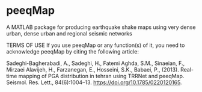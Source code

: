 # peeqMap
A MATLAB package for producing earthquake shake maps using very dense urban, dense urban and regional seismic networks

TERMS OF USE
   If you use peeqMap or any function(s) of it, you need to acknowledge 
   peeqMap by citing the following article:

   Sadeghi-Bagherabadi, A., Sadeghi, H., Fatemi Aghda, S.M., Sinaeian, F., Mirzaei Alavijeh, H., Farzanegan, E., Hosseini, S.K., Babaei, P., (2013). Real-time mapping of PGA distribution in tehran using TRRNet and peeqMap. Seismol. Res. Lett., 84(6):1004–13. https://doi.org/10.1785/0220120165.   
